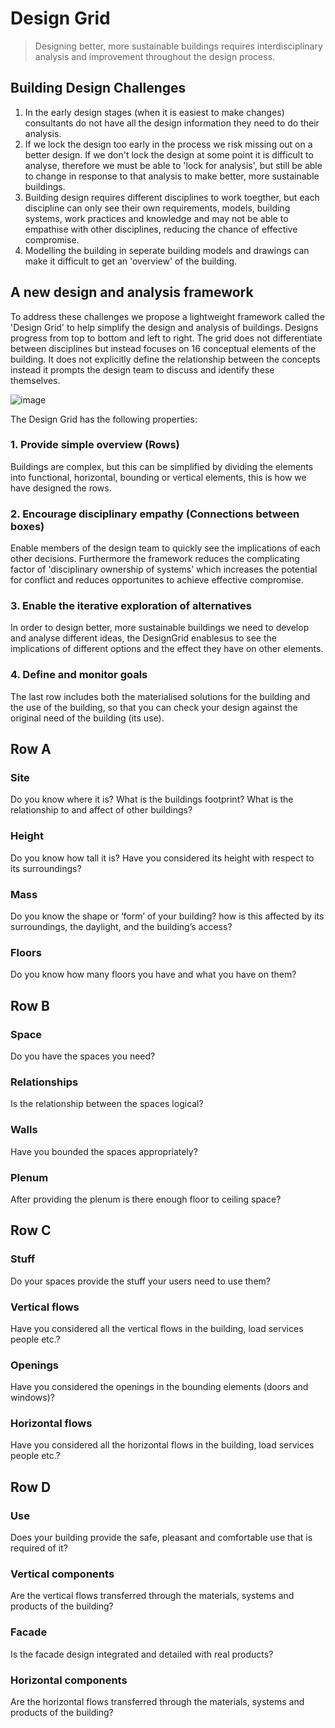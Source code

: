 # Design Grid
>Designing better, more sustainable buildings requires interdisciplinary analysis and improvement throughout the design process.

## Building Design Challenges

1. In the early design stages (when it is easiest to make changes) consultants do not have all the design information they need to do their analysis.
1. If we lock the design too early in the process we risk missing out on a better design. If we don't lock the design at some point it is difficult to analyse, therefore we must be able to 'lock for analysis', but still be able to change in response to that analysis to make better, more sustainable buildings.
1. Building design requires different disciplines to work toegther, but each discipline can only see their own requirements, models, building systems, work practices and knowledge and may not be able to empathise with other disciplines, reducing the chance of effective compromise.
1. Modelling the building in seperate building models and drawings can make it difficult to get an 'overview' of the building.

## A new design and analysis framework
To address these challenges we propose a lightweight framework called the 'Design Grid' to help simplify the design and analysis of buildings. Designs progress from top to bottom and left to right. The grid does not differentiate between disciplines but instead focuses on 16 conceptual elements of the building. It does not explicitly define the relationship between the concepts instead it prompts the design team to discuss and identify these themselves.

![image](https://github.com/user-attachments/assets/fa528eed-aaf7-4594-80ca-28a0022d8189)

The Design Grid has the following properties:

### 1. Provide simple overview (Rows)
Buildings are complex, but this can be simplified by dividing the elements into functional, horizontal, bounding or vertical elements, this is how we have designed the rows.

### 2. Encourage disciplinary empathy (Connections between boxes)
Enable members of the design team to quickly see the implications of each other decisions. Furthermore the framework reduces the complicating factor of 'disciplinary ownership of systems' which increases the potential for conflict and reduces opportunites to achieve effective compromise.

### 3. Enable the iterative exploration of alternatives
In order to design better, more sustainable buildings we need to develop and analyse different ideas, the DesignGrid enablesus to see the implications of different options and the effect they have on other elements.

### 4. Define and monitor goals
The last row includes both the materialised solutions for the building and the use of the building, so that you can check your design against the original need of the building (its use).

## Row A
### Site 
Do you know where it is?
What is the buildings footprint?
What is the relationship to and affect of other buildings?
### Height
Do you know how tall it is?
Have you considered its height with respect to its surroundings?
### Mass
Do you know the shape or ‘form’ of your building? how is this affected by its surroundings, the daylight, and the building’s access?
### Floors
Do you know how many floors you have and what you have on them?

## Row B
### Space
Do you have the spaces you need?
### Relationships
Is the relationship between the spaces logical?
### Walls
Have you bounded the spaces appropriately?
### Plenum
After providing the plenum is there enough floor to ceiling space?

## Row C
### Stuff
Do your spaces provide the stuff your users need to use them?
### Vertical flows
Have you considered all the vertical flows in the building, load services people etc.?
### Openings
Have you considered the openings in the bounding elements (doors and windows)?
### Horizontal flows
Have you considered all the horizontal flows in the building, load services people etc.?

## Row D
### Use
Does your building provide the safe, pleasant and comfortable use that is required of it?

### Vertical components
Are the vertical flows transferred through the materials, systems and products of the building?

### Facade
Is the facade design integrated and detailed with real products?

### Horizontal components
Are the horizontal flows transferred through the materials, systems and products of the building?





